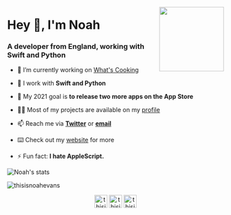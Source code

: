<img align="right" height=150 width=150 src="https://cdn.itsnoahevans.co.uk/content/pfps/main-round.png" /> </p>

<h1 align="left">Hey 👋, I'm Noah</h1>
<h3 align="left">A developer from England, working with Swift and Python</h3>

- 🔭 I’m currently working on [What's Cooking](https://github.com/thisisnoahevans/whatscooking)

- 🌱 I work with **Swift and Python**

- 🔮 My 2021 goal is **to release two more apps on the App Store**

- 👨‍💻 Most of my projects are available on my [profile](https://github.com/ThisIsNoahEvans?tab=repositories)

- 📫 Reach me via **[Twitter](https://twitter.com/thisisnoahevans)** or **[email](mailto:github@itsnoahevans.co.uk)**

- ⌨️  Check out my [website](https://itsnoahevans.co.uk) for more

- ⚡ Fun fact: **I hate AppleScript.**


![Noah's stats](https://github-readme-stats.vercel.app/api?username=thisisnoahevans&count_private=true&show_icons=true&theme=dark)
<p align="left"> <img src="https://komarev.com/ghpvc/?username=thisisnoahevans" alt="thisisnoahevans" /> </p>


<p align="center">
<a href="https://twitter.com/thisisnoahevans" target="blank"><img align="center" src="https://cdn.jsdelivr.net/npm/simple-icons@3.0.1/icons/twitter.svg" alt="thisisnoahevans" height="30" width="30" /></a>
<a href="https://instagram.com/thisisnoahevans" target="blank"><img align="center" src="https://cdn.jsdelivr.net/npm/simple-icons@3.0.1/icons/instagram.svg" alt="thisisnoahevans" height="30" width="30" /></a>
<a href="https://www.youtube.com/c/thisisnoahevans" target="blank"><img align="center" src="https://cdn.jsdelivr.net/npm/simple-icons@3.0.1/icons/youtube.svg" alt="thisisnoahevans" height="30" width="30" /></a>
</p>
